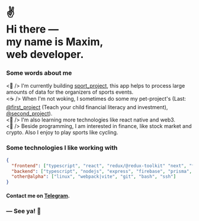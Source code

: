 <h1>
 ✌<br>
  Hi there ― <br> 
  my name is Maxim, <br> 
  web developer.
</h1>

### Some words about me

<p>
 <🎯 /> I'm currently building <a href="https://github.com/mironovma">sport_project</a>, this app helps to process large amounts of data for the organizers of sports events.
    <br>
    <☕️‍ /> When I'm not woking, I sometimes do some my pet-project's (Last: <a href="http://github.com/mironovma">@first_project</a> (Teach your child financial literacy and investment), <a href="http://github.com/mironovma">@second_project</a>).
    <br>
    <🌱 /> I'm also learning more technologies like react native and web3.
    <br>
    <🍺 /> Beside programming, I am interested in finance, like stock market and crypto. Also I enjoy to play sports like cycling.
</p>

### Some technologies I like working with

```json
{
  "frontend": ["typescript", "react", "redux/@redux-toolkit" "next", "formik|react-hook-form", "styled-components" "tailwindcss"],
  "backend": ["typescript", "nodejs", "express", "firebase", "prisma", "mysql", "postgresql"],
  "other@alpha": ["linux", "webpack|vite", "git", "bash", "ssh"]
}
```

#### Contact me on [Telegram](https://t.me/mironov_ma).

### ― See ya! 👋

